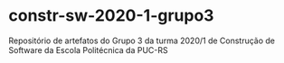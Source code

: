 # constr-sw-2020-1-grupo3
Repositório de artefatos do Grupo 3 da turma 2020/1 de Construção de Software da Escola Politécnica da PUC-RS
